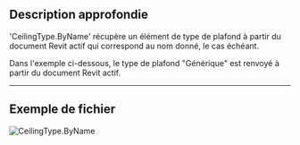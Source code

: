 ## Description approfondie
'CeilingType.ByName' récupère un élément de type de plafond à partir du document Revit actif qui correspond au nom donné, le cas échéant.

Dans l'exemple ci-dessous, le type de plafond "Générique" est renvoyé à partir du document Revit actif.

___
## Exemple de fichier

![CeilingType.ByName](./Revit.Elements.CeilingType.ByName_img.jpg)
